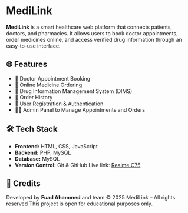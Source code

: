 
# MediLink

**MediLink** is a smart healthcare web platform that connects patients, doctors, and pharmacies. It allows users to book doctor appointments, order medicines online, and access verified drug information through an easy-to-use interface.

## 🌐 Features

- 🏥 Doctor Appointment Booking
- 💊 Online Medicine Ordering
- 📄 Drug Information Management System (DIMS)
- 🛒 Order History
- 🔐 User Registration & Authentication
- 🧑‍⚕️ Admin Panel to Manage Appointments and Orders


## 🛠️ Tech Stack

- **Frontend:** HTML, CSS, JavaScript
- **Backend:** PHP, MySQL
- **Database:** MySQL
- **Version Control:** Git & GitHub
Live link: [Realme C75](https://fuadahammed101.github.io/-MediLink-Seamless-Doctor-Patient-Connection-and-Care/)


## 📌 Credits

Developed by **Fuad Ahammed** and team
© 2025 MediLink – All rights reserved
This project is open for educational purposes only.
